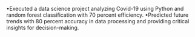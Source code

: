 •Executed a data science project analyzing Covid-19 using Python and random forest classification
with 70 percent efficiency. •Predicted future trends with 80 percent accuracy in data processing and providing critical
insights for decision-making.
